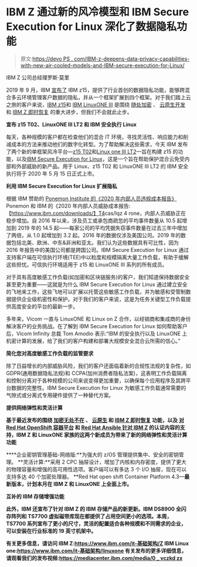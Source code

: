 # IBM Z 通过新的风冷模型和 IBM Secure Execution for Linux 深化了数据隐私功能

> 原文:[https://devo PS . com/IBM-z-deepens-data-privacy-capabilities-with-new-air-cooled-models-and-IBM-secure-execution-for-Linux/](https://devops.com/ibm-z-deepens-data-privacy-capabilities-with-new-air-cooled-models-and-ibm-secure-execution-for-linux/)

IBM Z 公司总经理罗斯·莫里

2019 年 9 月，IBM [宣布了](https://newsroom.ibm.com/2019-09-12-IBM-Unveils-z15-With-Industry-First-Data-Privacy-Capabilities) IBM z15，提供了行业首创的数据隐私功能，能够跨混合多云环境管理客户数据的隐私，并从一个框架扩展到四个框架。对于我们踏上云之旅的客户来说，[IBM z15](https://www.ibm.com/marketplace/z15)和 [IBM LinuxONE III](https://www.ibm.com/marketplace/linuxone-iii) 是围绕 [随处加密](https://www.ibm.com/it-infrastructure/z/technologies/pervasive-encryption) 、 [云原生开发](https://www.ibm.com/it-infrastructure/z/capabilities/cloud-native-development) 和 [IBM Z 即时恢复](https://www.ibm.com/it-infrastructure/z/technologies/system-recovery) 的重大进步，但我们不会就此止步。

**宣布 z15 T02、LinuxONE III LT2 和 IBM 安全执行 Linux**

每天，各种规模的客户都在检查他们的混合 IT 环境，寻找灵活性、响应能力和削减成本的方法来推动他们的数字化转型。为了帮助解决这些需求，今天 IBM 发布了两个新的单框架风冷平台—[z15 T02](https://www.ibm.com/marketplace/z15%5Ch)和[Linux one III LT2](https://www.ibm.com/marketplace/linuxone-iii%5Ch)—旨在构建 z15 的功能，以及[IBM Secure Execution for Linux](https://www.ibm.com/downloads/cas/O158MBWG%5Ch)，这是一个旨在帮助保护混合云免受内部和外部威胁的新产品。用于 Linux、z15 T02 和 LinuxONE III LT2 的 IBM 安全执行将于 2020 年 5 月 15 日正式上市。

**利用 IBM Secure Execution for Linux 扩展隐私**

根据 IBM 赞助的 [Ponemon Institute 的《2020 年内部人员违规成本报告》](https://www.ibm.com/downloads/cas/LQZ4RONE) Ponemon 和 IBM 的《2020 年内部人员威胁成本报告:【https://www.ibm.com/downloads/】T4<wbr>cas/lqz 4 rone，内部人员威胁正在稳步增加。自 2016 年以来，涉及员工或承包商疏忽的平均事件数量从 10.5 起增加到 2019 年的 14.5 起——每家公司的平均凭据失窃事件数量在过去三年中增加了两倍，从 1.0 起增加到 3.2 起。2016 年的数据仅涉及美国公司。2019 年的数据包括北美、欧洲、中东&非洲和亚太。我们认为这些数据具有可比性，因为 2016 年报告中的美国公司都是跨国公司。IBM Secure Execution for Linux 通过支持客户端在可信执行环境(TEE)中以粒度和规模隔离大量工作负载，有助于缓解这些担忧。可信执行环境适用于 z15 和 LinuxONE III 系列的所有成员。

对于具有高度敏感工作负载(如加密和区块链服务)的客户，我们知道保持数据安全甚至更为重要——这就是为什么 IBM Secure Execution for Linux 通过建立安全的飞地来工作，这些飞地可以扩展以托管这些敏感工作负载，并为敏感和受管制数据提供企业级机密性和保护。对于我们的客户来说，这是为任务关键型工作负载提供高度安全的平台的最新一步。

多年来，Vicom 一直与 LinuxONE 和 Linux on Z 合作，以经销商和集成商的身份解决客户的业务挑战。在了解到 IBM Secure Execution for Linux 如何帮助客户后，Vicom Infinity 总裁 Tom Amodio 表示:“IBM 的安全执行以及 LinuxONE 上机密计算的发展，给了我们的客户构建和部署大规模安全混合云所需的信心。”

**简化您对高度敏感工作负载的监管要求**

除了日益增长的内部威胁风险，我们的客户还面临着新的合规性法规的复杂性，如 GDPR(通用数据隐私法规)和 CCPA(加州消费者隐私法案)，这表明工作负载隔离和控制分离对于各种规模的公司来说变得更加重要，以确保每个应用程序及其跨平台数据的完整性。IBM Secure Execution for Linux 为敏感工作负载通常需要的气隙式或分离式专用硬件提供了一种替代方案。

****提供网络弹性和灵活计算****

**基于最近发布的围绕 [加密无处不在](https://www.ibm.com/it-infrastructure/z/technologies/pervasive-encryption) 、 [云原生](https://www.ibm.com/it-infrastructure/z/capabilities/cloud-native-development) 和 [IBM Z 即时恢复](https://www.ibm.com/it-infrastructure/z/technologies/system-recovery) 功能，以及 [对 Red Hat OpenShift 容器平台](https://www.ibm.com/blogs/systems/red-hat-openshift-now-available-ibm-z-linuxone/) 和 [Red Hat Ansible 针对 IBM Z](https://www.ibm.com/blogs/systems/announcing-red-hat-ansible-certified-content-for-ibm-z/) 的认证内容的支持，IBM Z 和 LinuxONE 家族的这两个新成员为带来了新的网络弹性和灵活计算功能**

****企业密钥管理基础-网络版:**为强大的 z/OS 管理提供集中、安全的密钥管理。
**灵活计算:**采用 2 CPC 抽屉设计，增加了内核和内存密度，提供了更大的物理容量和增强的高可用性选项。客户端可以有多达 3 个 I/O 抽屉，现在可以支持多达 40 个加密处理器。
**Red Hat open shift Container Platform 4.3—**最新版本，计划本月在 IBM Z 和 LinuxONE 上全面上市。**

****互补的 IBM 存储增强功能****

**此外，IBM 还宣布了针对 IBM Z 的 IBM 存储产品的新更新。IBM DS8900 全闪存阵列和 TS7700 虚拟磁带库现在都提供了占用空间更小的选项。本周，TS7700 系列宣布了更小的尺寸，灵活的配置适合各种规模和不同需求的企业，可以安装在行业标准的 19 英寸机架中。**

**有关更多信息，请访问
IBM Z:[https://www.ibm.com/it-<wbr>基础架构/Z](https://www.ibm.com/it-infrastructure/z)
IBM Linux one:[https://www.ibm.com/it-<wbr>基础架构/linuxone](https://www.ibm.com/it-infrastructure/linuxone) 有关发布的更多详细信息，请观看我们的发布视频:[https://mediacenter.ibm.com/<wbr>media/0 _ vczkd zx](https://mediacenter.ibm.com/media/0_vczkd5zx)**